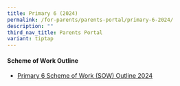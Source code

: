 ```yaml
---
title: Primary 6 (2024)
permalink: /for-parents/parents-portal/primary-6-2024/
description: ""
third_nav_title: Parents Portal
variant: tiptap
---
```

<h4><strong>Scheme of Work Outline</strong></h4>
<ul data-tight="true" class="tight">
<li>
<p><a href="/resources/scheme-of-work-outline-2024/primary-6/" rel="noopener noreferrer nofollow" target="_blank">Primary 6 Scheme of Work (SOW) Outline 2024</a>
</p>
</li>
</ul>
<p></p>